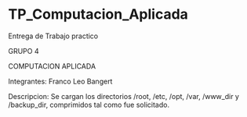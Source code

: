 # TP_Computacion_Aplicada

Entrega de Trabajo practico 

GRUPO 4

COMPUTACION APLICADA

Integrantes:
Franco Leo Bangert

Descripcion:
Se cargan  los directorios /root, /etc, /opt, /var, /www_dir
y /backup_dir, comprimidos tal como fue solicitado.

